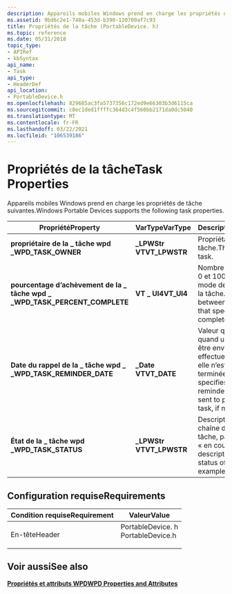 ```yaml
---
description: Appareils mobiles Windows prend en charge les propriétés de tâche suivantes.
ms.assetid: 9bd6c2e1-740a-453d-b390-120700af7c93
title: Propriétés de la tâche (PortableDevice. h)
ms.topic: reference
ms.date: 05/31/2018
topic_type:
- APIRef
- kbSyntax
api_name:
- Task
api_type:
- HeaderDef
api_location:
- PortableDevice.h
ms.openlocfilehash: 829685ac3fa5737356c172ed9e66303b3d6115ca
ms.sourcegitcommit: c8ec1ded1ffffc364d3c4f560bb2171da0dc5040
ms.translationtype: MT
ms.contentlocale: fr-FR
ms.lasthandoff: 03/22/2021
ms.locfileid: "106539186"
---
```

# <a name="task-properties"></a><span data-ttu-id="8c341-103">Propriétés de la tâche</span><span class="sxs-lookup"><span data-stu-id="8c341-103">Task Properties</span></span>

<span data-ttu-id="8c341-104">Appareils mobiles Windows prend en charge les propriétés de tâche suivantes.</span><span class="sxs-lookup"><span data-stu-id="8c341-104">Windows Portable Devices supports the following task properties.</span></span>



| <span data-ttu-id="8c341-105">Propriété</span><span class="sxs-lookup"><span data-stu-id="8c341-105">Property</span></span>                         | <span data-ttu-id="8c341-106">VarType</span><span class="sxs-lookup"><span data-stu-id="8c341-106">VarType</span></span>        | <span data-ttu-id="8c341-107">Description</span><span class="sxs-lookup"><span data-stu-id="8c341-107">Description</span></span>                                                                                 |
|----------------------------------|----------------|---------------------------------------------------------------------------------------------|
| <span data-ttu-id="8c341-108">**propriétaire de la \_ tâche wpd \_**</span><span class="sxs-lookup"><span data-stu-id="8c341-108">**WPD\_TASK\_OWNER**</span></span>             | <span data-ttu-id="8c341-109">**\_LPWStr VT**</span><span class="sxs-lookup"><span data-stu-id="8c341-109">**VT\_LPWSTR**</span></span> | <span data-ttu-id="8c341-110">Propriétaire de la tâche.</span><span class="sxs-lookup"><span data-stu-id="8c341-110">The owner of the task.</span></span>                                                                      |
| <span data-ttu-id="8c341-111">**pourcentage d’achèvement de la \_ tâche wpd \_ \_**</span><span class="sxs-lookup"><span data-stu-id="8c341-111">**WPD\_TASK\_PERCENT\_COMPLETE**</span></span> | <span data-ttu-id="8c341-112">**VT \_ UI4**</span><span class="sxs-lookup"><span data-stu-id="8c341-112">**VT\_UI4**</span></span>    | <span data-ttu-id="8c341-113">Nombre compris entre 0 et 100 qui spécifie le mode de réalisation de la tâche.</span><span class="sxs-lookup"><span data-stu-id="8c341-113">A number between 0 and 100 that specifies how complete the task is.</span></span>                         |
| <span data-ttu-id="8c341-114">**Date du rappel de la \_ tâche wpd \_ \_**</span><span class="sxs-lookup"><span data-stu-id="8c341-114">**WPD\_TASK\_REMINDER\_DATE**</span></span>    | <span data-ttu-id="8c341-115">**\_Date VT**</span><span class="sxs-lookup"><span data-stu-id="8c341-115">**VT\_DATE**</span></span>   | <span data-ttu-id="8c341-116">Valeur qui spécifie quand un rappel doit être envoyé pour effectuer la tâche, si elle n’est pas terminée.</span><span class="sxs-lookup"><span data-stu-id="8c341-116">A value that specifies when a reminder should be sent to perform the task, if not complete.</span></span> |
| <span data-ttu-id="8c341-117">**État de la \_ tâche wpd \_**</span><span class="sxs-lookup"><span data-stu-id="8c341-117">**WPD\_TASK\_STATUS**</span></span>            | <span data-ttu-id="8c341-118">**\_LPWStr VT**</span><span class="sxs-lookup"><span data-stu-id="8c341-118">**VT\_LPWSTR**</span></span> | <span data-ttu-id="8c341-119">Description de la chaîne de l’état de la tâche, par exemple, « en cours ».</span><span class="sxs-lookup"><span data-stu-id="8c341-119">A string description of the status of the task, for example, "In Progress".</span></span>                 |



 

## <a name="requirements"></a><span data-ttu-id="8c341-120">Configuration requise</span><span class="sxs-lookup"><span data-stu-id="8c341-120">Requirements</span></span>



| <span data-ttu-id="8c341-121">Condition requise</span><span class="sxs-lookup"><span data-stu-id="8c341-121">Requirement</span></span> | <span data-ttu-id="8c341-122">Valeur</span><span class="sxs-lookup"><span data-stu-id="8c341-122">Value</span></span> |
|-------------------|---------------------------------------------------------------------------------------------|
| <span data-ttu-id="8c341-123">En-tête</span><span class="sxs-lookup"><span data-stu-id="8c341-123">Header</span></span><br/> | <dl> <span data-ttu-id="8c341-124"><dt>PortableDevice. h</dt></span><span class="sxs-lookup"><span data-stu-id="8c341-124"><dt>PortableDevice.h</dt></span></span> </dl> |



## <a name="see-also"></a><span data-ttu-id="8c341-125">Voir aussi</span><span class="sxs-lookup"><span data-stu-id="8c341-125">See also</span></span>

<dl> <dt>

[<span data-ttu-id="8c341-126">**Propriétés et attributs WPD**</span><span class="sxs-lookup"><span data-stu-id="8c341-126">**WPD Properties and Attributes**</span></span>](properties-and-attributes.md)
</dt> </dl>

 

 




